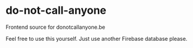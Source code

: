 # do-not-call-anyone
Frontend source for donotcallanyone.be

Feel free to use this yourself. Just use another Firebase database please.
